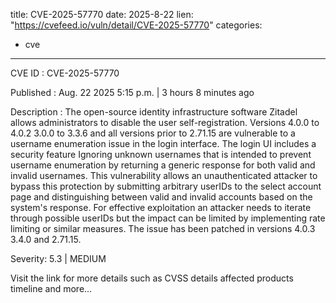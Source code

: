  
title: CVE-2025-57770
date: 2025-8-22
lien: "https://cvefeed.io/vuln/detail/CVE-2025-57770"
categories:
  - cve
---

CVE ID : CVE-2025-57770

Published :  Aug. 22
2025
5:15 p.m. | 3 hours
8 minutes ago

Description : The open-source identity infrastructure software Zitadel allows administrators to disable the user self-registration. Versions 4.0.0 to 4.0.2
3.0.0 to 3.3.6
and all versions prior to 2.71.15 are vulnerable to a username enumeration issue in the login interface. The login UI includes a security feature
Ignoring unknown usernames
that is intended to prevent username enumeration by returning a generic response for both valid and invalid usernames. This vulnerability allows an unauthenticated attacker to bypass this protection by submitting arbitrary userIDs to the select account page and distinguishing between valid and invalid accounts based on the system's response. For effective exploitation
an attacker needs to iterate through possible userIDs
but the impact can be limited by implementing rate limiting or similar measures. The issue has been patched in versions 4.0.3
3.4.0
and 2.71.15.

Severity: 5.3 | MEDIUM

Visit the link for more details
such as CVSS details
affected products
timeline
and more...
